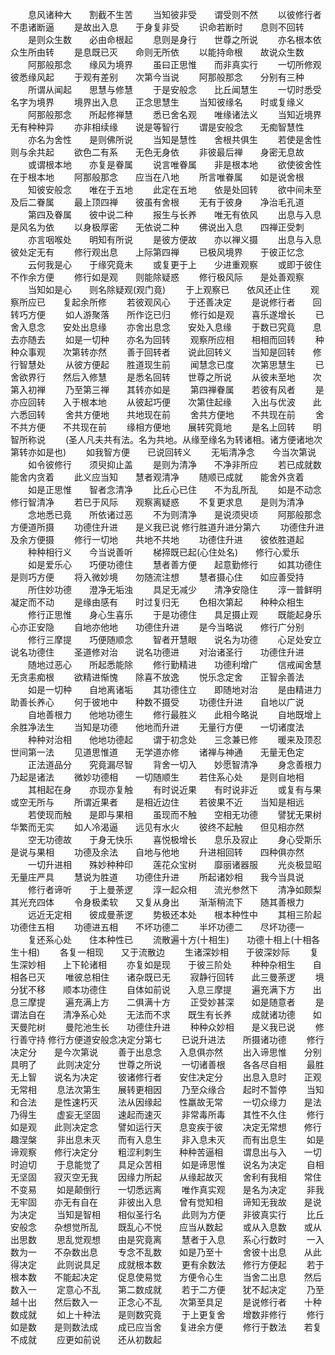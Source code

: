 <!-- { "loadSidebar": true } -->
　　息风诸种大　　割截不生苦
　　当知彼非受　　谓受则不然
　　以彼修行者　　不患诸断逼
　　是故出入息　　于身复非受
　　识命若断时　　息则不回转
　　是则众生数　　必由命根起
　　息则是身行　　世尊之所说
　　亦名根本依　　众生所由转
　　是息既已灭　　命则无所依
　　以能持命根　　故说众生数
　　阿那般那念　　缘风为境界
　　虽曰正思惟　　而非真实行
　　一切所修观　　彼悉缘风起
　　于观有差别　　次第今当说
　　阿那般那念　　分别有三种
　　所谓从闻起　　思慧与修慧
　　于是安般念　　比丘闻慧生
　　一切时悉受　　名字为境界
　　境界出入息　　正念思慧生
　　当知彼缘名　　时或复缘义
　　阿那般那念　　所起修禅慧
　　悉已舍名观　　唯缘诸法义
　　当知近境界　　无有种种异
　　亦非相续缘　　说是等智行
　　谓是安般念　　无痴智慧性
　　亦名为舍性　　是则佛所说
　　当知是慧性　　舍根共俱生
　　若使是舍性　　则与余共起
　　欲色二有系　　无色无身依
　　非彼最后禅　　身密无息故
　　或谓根本地　　亦复是眷属
　　说言唯眷属　　非是根本地
　　欲使彼舍性　　在于根本地
　　阿那般那念　　应当在八地
　　所言唯眷属　　如是说舍根
　　知彼安般念　　唯在于五地
　　此定在五地　　依是处回转
　　欲中间未至　　及后二眷属
　　最上顶四禅　　彼虽有舍根
　　无有于彼身　　净治毛孔道
　　第四及眷属　　彼中说二种
　　报生与长养　　唯无有依风
　　出息与入息　　是风名为依
　　以身极厚密　　无依说二种
　　佛说出入息　　四禅正受刺
　　亦言咽喉处　　明知有所说
　　是彼方便故　　亦以禅义摄
　　出息与入息　　彼处定无有
　　修行观出息　　上际第四禅
　　已极风境界　　于彼正忆念
　　云何我是心　　于缘究竟未
　　或复更于上　　少进重观察
　　或即于彼住　　不作余方便
　　修行如是观　　则能除疑惑
　　修行极风际　　是处善观察
　　当知如是心　　则名除疑观(观门竟)
　　于上观察已　　依风还止住
　　观察所应已　　复起余所修
　　若彼观风心　　于还善决定
　　是说修行者　　回转巧方便
　　如人游聚落　　所作讫已归
　　修行如是观　　喜乐遂增长
　　已舍入息念　　安处出息缘
　　亦舍出息念　　安处入息缘
　　于数已究竟　　息去亦随去
　　如是一切种　　亦名为回转
　　观察所应相　　相相而回转
　　种种众事观　　次第转亦然
　　善于回转者　　说此回转义
　　当知是回转　　修行智慧处
　　从彼方便起　　胜道现生前
　　闻慧念已度　　次第思慧生
　　已舍欲界行　　然后入修慧
　　是悉名回转　　世尊之所说
　　从彼未至地　　次第入初禅
　　乃至第三禅　　其转亦如是
　　第四禅眷属　　若彼有风者
　　是亦应回转　　入于根本地
　　从彼起巧便　　次第住起缘
　　入出与优波　　此六悉回转
　　舍共方便地　　共地现在前
　　舍共方便地　　不共现在前
　　舍不共方便　　不共现在前
　　缘相方便地　　展转究竟地
　　是名上回转　　明智所称说
　　(圣人凡夫共有法。名为共地。从缘至缘名为转诸相。诸方便诸地次第转亦如是也)
　　如我智方便　　已说回转义
　　无垢清净念　　今当次第说
　　如令彼修行　　须臾抑止盖
　　是则为清净　　不净非所应
　　若已成就数　　能舍内贪着
　　此义应当知　　慧者观清净
　　随顺已成就　　能舍外贪着
　　如是正思惟　　智者念清净
　　比丘心已住　　不为乱所乱
　　如是不动念　　修行智清净
　　若已于风际　　观察离疑惑
　　不复更求息　　是则为清净
　　念地悉已竟　　所依诸过恶
　　不为则清净　　是说须臾顷
　　阿那般那念　　方便道所摄
　　功德住升进　　是义我已说
修行胜道升进分第六
　　功德住升进　　及余方便摄
　　修行一切地　　共地不共地
　　功德住升进　　彼依胜道起
　　种种相行义　　今当说善听
　　梯揥既已起(心住处名)　　修行心爱乐
　　如是爱乐心　　巧便功德住
　　慧者善方便　　起意勤修行
　　如其功德住　　是则巧方便
　　将入微妙境　　勿随流注想
　　慧者摄心住　　如应善受持
　　所住妙功德　　澄净无垢浊
　　具足无减少　　清净安隐住
　　淳一普鲜明　　凝定而不动
　　是缘由感有　　时过复归无
　　色相次第起　　种种众相生
　　修行正思惟　　身心生喜乐
　　于是功德住　　具足摄止观
　　既能起身乐　　心亦正安隐
　　自地亦他地　　功德住升进
　　是今当略说　　修行广分别
　　修行三摩提　　巧便随顺念
　　智者开慧眼　　说名为功德
　　心足处安立　　说名功德住
　　圣道修对治　　说名功德进
　　对治诸圣行　　功德住升进
　　随地过恶心　　所起悉能除
　　修行勤精进　　功德利增广
　　信戒闻舍慧　　无贪恚痴根
　　欲精进惭愧　　除喜不放逸
　　悦乐念定舍　　正智余善法
　　如是一切种　　自地离诸垢
　　其功德住立　　即随地对治
　　是由精进力　　助善长养心
　　何于彼地中　　种数不摄受
　　功德住升进　　自地以广说
　　自地善根力　　他地功德生
　　修行最胜义　　此相今略说
　　自地既增上　　余胜净法生
　　当知是功德　　他地而升进
　　无量行方便　　一切诸度法
　　种种对治相　　他地功德起
　　谓于初念处　　三念兼已修
　　暖来及顶忍　　世间第一法
　　见道思惟道　　无学道亦修
　　诸禅与神通　　无量无色定
　　正法道品分　　究竟漏尽智
　　背舍一切入　　妙愿智清净
　　身念善根力　　乃起是诸法
　　微妙功德相　　一切随顺生
　　若住系心处　　是则自地相
　　其相起在身　　亦现亦复触
　　有时说近果　　有时说非近
　　或复有与果　　或空无所与
　　所谓近果者　　是相近边住
　　若彼果不近　　当知是相远
　　若使现而触　　是即与果相
　　虽现而不触　　空相无功德
　　譬犹无果树　　华繁而无实
　　如人冷渴逼　　远见有水火
　　彼终不起触　　但见相亦然
　　空无功德故　　于身无快乐
　　喜悦极增长　　息乐及寂止
　　身心受斯乐　　是说与果相
　　功德及余法　　自地与他地
　　升进相回转　　四种俱亦然
　　一切升进相　　殊妙种种印
　　莲花众宝树　　靡丽诸器服
　　光炎极显昭　　无量庄严具
　　慧说为胜道　　功德住升进
　　所起诸妙相　　我今当具说
　　修行者谛听　　于上曼荼逻
　　淳一起众相　　流光参然下
　　清净如颇梨　　其光充四体
　　令身极柔软　　又复从身出
　　渐渐稍流下　　随其善根力
　　远近无定相　　彼成曼荼逻
　　势极还本处　　根本种性中
　　其相三阶起　　功德住五相
　　功德进五相　　不坏功德二
　　半坏功德二　　尽坏功德一
　　复还系心处　　住本种性已
　　流散遍十方(十相生)　　功德十相上(十相各生十相)
　　各复一相现　　又于流散边
　　生诸深妙相　　于彼深妙际
　　复生深妙相　　上下轮诸相
　　亦复如是现　　于彼三阶处
　　种种杂相生　　自相各已灭
　　唯彼总相住　　诸杂既已无
　　寂静行回转　　此三曼荼逻
　　境分犹不移　　顺本功德住
　　自体如前说　　入息三摩提
　　遍充满下方　　出息三摩提
　　遍充满上方　　二俱满十方
　　正受妙甚深　　如是随意者
　　是谓法自在　　清净系心处
　　无法而不求　　既生有长养
　　成就诸功德　　如天曼陀树
　　曼陀池生长　　功德住升进
　　种种众妙相　　是义我已说
　　修行善守持
修行方便道安般念决定分第七
　　已说升进法　　所摄诸功德
　　修行决定分　　是今次第说
　　善于出息念　　入息俱亦然
　　出入谛思惟　　分别具明了
　　此则决定分　　世尊之所说
　　一切诸善根　　各各尽自相
　　最胜无上智　　说名为决定
　　彼诸修行者　　安住决定分
　　出息入息时　　正观无常相
　　息法次第生　　展转更相因
　　乃至众缘合　　起时不暂停
　　当知和合法　　是性速朽灭
　　法从因缘起　　性羸故无常
　　一切众缘力　　是法乃得生
　　虚妄无坚固　　速起而速灭
　　非常毒所毒　　其性不久住
　　修行如是观　　此则决定念
　　譬如运行天　　息变疾于彼
　　决定无常想　　修行趣涅槃
　　非出息未灭　　而有入息生
　　非入息未灭　　而有出息生
　　如是谛观察　　修行决定分
　　粗涩利刺生　　种种苦逼相
　　谓息出与入　　一切时迫切
　　于息能觉了　　具足众苦相
　　如是谛思惟　　说名为决定
　　自相无坚固　　寂灭空无我
　　因缘力所起　　从缘起故灭
　　舍利有我相　　常住不变易
　　如是颠倒行　　一切悉远离
　　唯作真实观　　是名为决定
　　非我无牢固　　亦无有自在
　　非彼出入息　　曾有觉知相
　　谛知无我故　　是说为决定
　　当知是智相　　相似圣行名
　　此则为方便　　非彼真实行
　　比丘安般念　　杂想觉所乱
　　既乱心不悦　　应当从数起
　　或从入息数　　或从出思数
　　思乱觉观想　　由是究竟离
　　慧者于入息　　系心行数时
　　一入数为一　　不杂数出息
　　专念不乱数　　如是乃至十
　　舍彼十出息　　从此得决定
　　此则说具足　　成就根本数
　　更有余数法　　修行方便起
　　若于根本数　　不能起决定
　　促息使易觉　　方便令心生
　　当舍二出息　　然后数入一
　　定意心不乱　　第二数成就
　　若于二方便　　犹不起决定
　　乃至越十出　　然后数入一
　　正念心不乱　　次第至具足
　　是说修行者　　十种数成就
　　如上十种法　　是则数究竟
　　于上更复舍　　增数非修行
　　修行如是数　　是则数法成
　　成已应当舍　　复进余方便
　　修行于数法　　若复不成就
　　应更如前说　　还从初数起
